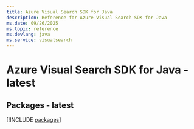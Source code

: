```yaml
---
title: Azure Visual Search SDK for Java
description: Reference for Azure Visual Search SDK for Java
ms.date: 09/26/2025
ms.topic: reference
ms.devlang: java
ms.service: visualsearch
---
```

# Azure Visual Search SDK for Java - latest
## Packages - latest
[!INCLUDE [packages](visual-search-index.md)]